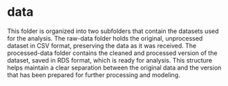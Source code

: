 # data

This folder is organized into two subfolders that contain the datasets used for the analysis. The raw-data folder holds the original, unprocessed dataset in CSV format, preserving the data as it was received. The processed-data folder contains the cleaned and processed version of the dataset, saved in RDS format, which is ready for analysis. This structure helps maintain a clear separation between the original data and the version that has been prepared for further processing and modeling.